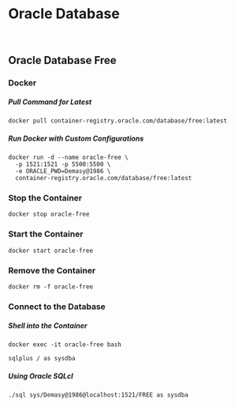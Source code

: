 # Oracle Database

<br>


## Oracle Database Free

### Docker

##### Pull Command for Latest
```
docker pull container-registry.oracle.com/database/free:latest
```

##### Run Docker with Custom Configurations
```
docker run -d --name oracle-free \
  -p 1521:1521 -p 5500:5500 \
  -e ORACLE_PWD=Demasy@1986 \
  container-registry.oracle.com/database/free:latest
```

### Stop the Container
```
docker stop oracle-free
```

### Start the Container
```
docker start oracle-free
```

### Remove the Container
```
docker rm -f oracle-free
```


### Connect to the Database

##### Shell into the Container
```
docker exec -it oracle-free bash
```

```
sqlplus / as sysdba
```

##### Using Oracle SQLcl
```
./sql sys/Demasy@1986@localhost:1521/FREE as sysdba
```

